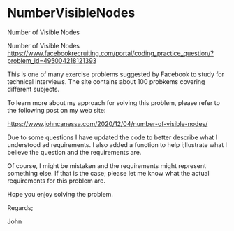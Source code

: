 # NumberVisibleNodes
Number of Visible Nodes

Number of Visible Nodes
https://www.facebookrecruiting.com/portal/coding_practice_question/?problem_id=495004218121393

This is one of many exercise problems suggested by Facebook to study for technical interviews.
The site contains about 100 probkems covering different subjects.

To learn more about my approach for solving this problem, please refer to the following
post on my web site:

https://www.johncanessa.com/2020/12/04/number-of-visible-nodes/

Due to some questions I have updated the code to better describe what I understood ad requirements.
I also added a function to help i;llustrate what I believe the question and the requirements are.

Of course, I might be mistaken and the requirements might represent something else.
If that is the case; please let me know what the actual requirements for this problem are.

Hope you enjoy solving the problem.

Regards;

John
